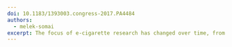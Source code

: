 ```yaml
---
doi: 10.1183/1393003.congress-2017.PA4484
authors:
  - melek-somai
excerpt: The focus of e-cigarette research has changed over time, from toxicology studies and journals to public health issues.
---
```

